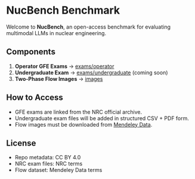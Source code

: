 # NucBench Benchmark

Welcome to **NucBench**, an open-access benchmark for evaluating multimodal LLMs in nuclear engineering.  

## Components
1. **Operator GFE Exams** → [exams/operator](../exams/operator/)  
2. **Undergraduate Exam** → [exams/undergraduate](../exams/undergraduate/) (coming soon)  
3. **Two-Phase Flow Images** → [images](../images/)  

## How to Access
- GFE exams are linked from the NRC official archive.  
- Undergraduate exam files will be added in structured CSV + PDF form.  
- Flow images must be downloaded from [Mendeley Data](https://doi.org/10.17632/nxncbzzz38.3).  

## License
- Repo metadata: CC BY 4.0  
- NRC exam files: NRC terms  
- Flow dataset: Mendeley Data terms
